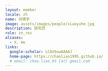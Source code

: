 ```yaml
---
layout: member
locale: zh
name: 何啸宇
image: assets/images/people/xiaoyuhe.jpg
description: 研究员
role: zn_res
aliases:
  - X. He
links:
  google-scholar: LCAV9uwAAAAJ
  home-page: https://chaoliao1995.github.io/
  # email: chao.liao.95 [at] gmail.com 
---
```



